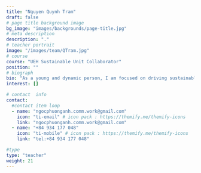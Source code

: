 ```yaml
---
title: "Nguyen Quynh Tram"
draft: false
# page title background image
bg_image: "images/backgrounds/page-title.jpg"
# meta description
description: "."
# teacher portrait
image: "/images/team/QTram.jpg"
# course
course: "UEH Sustainable Unit Collaborator"
position: ""
# biograph
bio: "As a young and dynamic person, I am focused on driving sustainable initiatives, particularly through the Green Campus project. With a commitment to expanding knowledge and implementing effective strategies, I aim to contribute to our organization's goals, SDGs and positively impact society through our sustainability efforts."
interest: []

# contact  info
contact:
  #contact item loop
  - name: "ngocphuonganh.comm.work@gmail.com"
    icon: "ti-email" # icon pack : https://themify.me/themify-icons
    link: "ngocphuonganh.comm.work@gmail.com"
  - name: "+84 934 177 048"
    icon: "ti-mobile" # icon pack : https://themify.me/themify-icons
    link: "tel:+84 934 177 048"

#type
type: "teacher"
weight: 21
---
```

